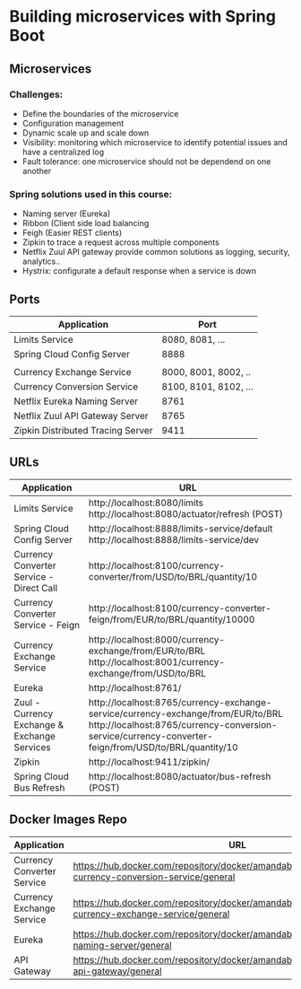 # Building microservices with Spring Boot
  
  ## Microservices
  ### Challenges:
- Define the boundaries of the microservice
- Configuration management
- Dynamic scale up and scale down
- Visibility: monitoring which microservice to identify potential issues and have a centralized log
- Fault tolerance: one microservice should not be dependend on one another


### Spring solutions used in this course: 
- Naming server (Eureka)
- Ribbon (Client side load balancing
- Feigh (Easier REST clients)
- Zipkin to trace a request across multiple components
- Netflix Zuul API gateway provide common solutions as logging, security, analytics..
- Hystrix: configurate a default response when a service is down

  
## Ports

|     Application       |     Port          |
| ------------- | ------------- |
| Limits Service | 8080, 8081, ... |
| Spring Cloud Config Server | 8888 |
|  |  |
| Currency Exchange Service | 8000, 8001, 8002, ..  |
| Currency Conversion Service | 8100, 8101, 8102, ... |
| Netflix Eureka Naming Server | 8761 |
| Netflix Zuul API Gateway Server | 8765 |
| Zipkin Distributed Tracing Server | 9411 |


## URLs

|     Application       |     URL          |
| ------------- | ------------- |
| Limits Service | http://localhost:8080/limits <br> http://localhost:8080/actuator/refresh  (POST)|
|Spring Cloud Config Server| http://localhost:8888/limits-service/default <br> http://localhost:8888/limits-service/dev |
|  Currency Converter Service - Direct Call| http://localhost:8100/currency-converter/from/USD/to/BRL/quantity/10|
|  Currency Converter Service - Feign| http://localhost:8100/currency-converter-feign/from/EUR/to/BRL/quantity/10000|
| Currency Exchange Service | http://localhost:8000/currency-exchange/from/EUR/to/BRL <br> http://localhost:8001/currency-exchange/from/USD/to/BRL|
| Eureka | http://localhost:8761/|
| Zuul - Currency Exchange & Exchange Services | http://localhost:8765/currency-exchange-service/currency-exchange/from/EUR/to/BRL <br> http://localhost:8765/currency-conversion-service/currency-converter-feign/from/USD/to/BRL/quantity/10|
| Zipkin | http://localhost:9411/zipkin/ |
| Spring Cloud Bus Refresh | http://localhost:8080/actuator/bus-refresh (POST)|

## Docker Images Repo
|     Application       |     URL          |
| ------------- | ------------- |
| Currency Converter Service | https://hub.docker.com/repository/docker/amandabriena/hellomicroservices-currency-conversion-service/general|
| Currency Exchange Service | https://hub.docker.com/repository/docker/amandabriena/hellomicroservices-currency-exchange-service/general|
| Eureka | https://hub.docker.com/repository/docker/amandabriena/hellomicroservices-naming-server/general|
| API Gateway | https://hub.docker.com/repository/docker/amandabriena/hellomicroservices-api-gateway/general|
